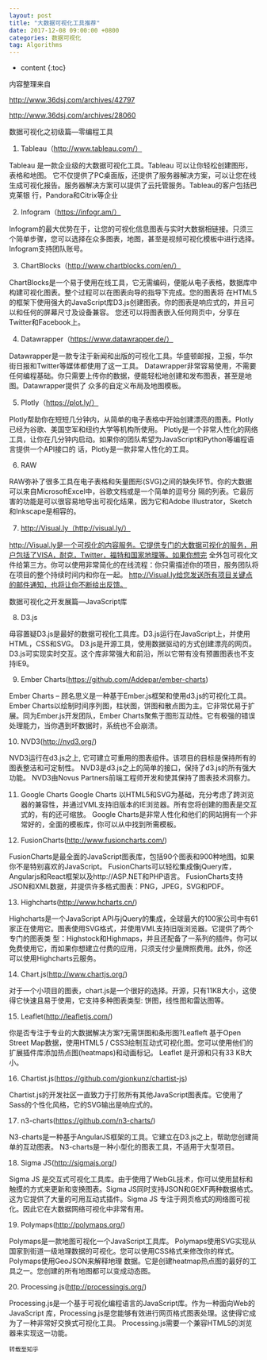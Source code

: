 ```yaml
---
layout: post
title: "大数据可视化工具推荐"
date: 2017-12-08 09:00:00 +0800 
categories: 数据可视化
tag: Algorithms
---
```

* content
{:toc}



内容整理来自

http://www.36dsj.com/archives/42797

http://www.36dsj.com/archives/28060

数据可视化之初级篇—零编程工具

1. Tableau（http://www.tableau.com/）

Tableau 是一款企业级的大数据可视化工具。Tableau 可以让你轻松创建图形，表格和地图。 它不仅提供了PC桌面版，还提供了服务器解决方案，可以让您在线生成可视化报告。服务器解决方案可以提供了云托管服务。Tableau的客户包括巴克莱银 行，Pandora和Citrix等企业 


2. Infogram（https://infogr.am/）

Infogram的最大优势在于，让您的可视化信息图表与实时大数据相链接。只须三个简单步骤，您可以选择在众多图表，地图，甚至是视频可视化模板中进行选择。 Infogram支持团队账号。


3. ChartBlocks（http://www.chartblocks.com/en/）

ChartBlocks是一个易于使用在线工具，它无需编码，便能从电子表格，数据库中构建可视化图表。整个过程可以在图表向导的指导下完成。您的图表将 在HTML5的框架下使用强大的JavaScript库D3.js创建图表。你的图表是响应式的，并且可以和任何的屏幕尺寸及设备兼容。 您还可以将图表嵌入任何网页中，分享在Twitter和Facebook上。


4. Datawrapper（https://www.datawrapper.de/）

Datawrapper是一款专注于新闻和出版的可视化工具。华盛顿邮报，卫报，华尔街日报和Twitter等媒体都使用了这一工具。 Datawrapper非常容易使用，不需要任何编程基础。你只需要上传你的数据，便能轻松地创建和发布图表，甚至是地图。Datawrapper提供了 众多的自定义布局及地图模板。


5. Plotly（https://plot.ly/）

Plotly帮助你在短短几分钟内，从简单的电子表格中开始创建漂亮的图表。Plotly已经为谷歌、美国空军和纽约大学等机构所使用。 Plotly是一个非常人性化的网络工具，让你在几分钟内启动。如果你的团队希望为JavaScript和Python等编程语言提供一个API接口的 话，Plotly是一款非常人性化的工具。

6. RAW

RAW弥补了很多工具在电子表格和矢量图形(SVG)之间的缺失环节。你的大数据可以来自MicrosoftExcel中，谷歌文档或是一个简单的逗号分 隔的列表。它最厉害的功能是可以很容易地导出可视化结果，因为它和Adobe Illustrator，Sketch 和Inkscape是相容的。

7. http://Visual.ly（http://visual.ly/）

http://Visual.ly是一个可视化的内容服务。它提供专门的大数据可视化的服务，用户包括了VISA，耐克，Twitter，福特和国家地理等。如果你想完 全外包可视化文件给第三方。你可以使用非常简化的在线流程：你只需描述你的项目，服务团队将在项目的整个持续时间内和你在一起。 http://Visual.ly给您发送所有项目关键点的邮件通知，也将让你不断给出反馈。

数据可视化之开发展篇—JavaScript库

8. D3.js

毋容置疑D3.js是最好的数据可视化工具库。D3.js运行在JavaScript上，并使用HTML，CSS和SVG。 D3.js是开源工具，使用数据驱动的方式创建漂亮的网页。 D3.js可实现实时交互。这个库非常强大和前沿，所以它带有没有预置图表也不支持IE9。


9. Ember Charts(https://github.com/Addepar/ember-charts)

Ember Charts – 顾名思义是一种基于Ember.js框架和使用d3.js的可视化工具。Ember Charts以绘制时间序列图，柱状图，饼图和散点图为主。它非常优易于扩展。同为Ember.js开发团队，Ember Charts聚焦于图形互动性。它有极强的错误处理能力，当你遇到坏数据时，系统也不会崩溃。 


10. NVD3(http://nvd3.org/)

NVD3运行在d3.js之上, 它可建立可重用的图表组件。该项目的目标是保持所有的图表整洁和可定制性。 NVD3是d3.js之上的简单的接口，保持了d3.js的所有强大功能。 NVD3由Novus Partners前端工程师开发和使其保持了图表技术洞察力。


11. Google Charts
Google Charts 以HTML5和SVG为基础，充分考虑了跨浏览器的兼容性，并通过VML支持旧版本的IE浏览器。所有您将创建的图表是交互式的，有的还可缩放。 Google Charts是非常人性化和他们的网站拥有一个非常好的，全面的模板库，你可以从中找到所需模板。



12. FusionCharts(http://www.fusioncharts.com/)

FusionCharts是最全面的JavaScript图表库，包括90个图表和900种地图。如果你不是特别喜欢的JavaScript。 FusionCharts可以轻松集成像jQuery库，Angularjs和React框架以及http://ASP.NET和PHP语言。 FusionCharts支持JSON和XML数据，并提供许多格式图表：PNG，JPEG，SVG和PDF。



13. Highcharts(http://www.hcharts.cn/)

Highcharts是一个JavaScript API与jQuery的集成，全球最大的100家公司中有61家正在使用它。图表使用SVG格式，并使用VML支持旧版浏览器。它提供了两个专门的图表类 型：Highstock和Highmaps，并且还配备了一系列的插件。你可以免费使用它，而如果你想建立付费的应用，只须支付少量牌照费用。此外，你还 可以使用Highcharts云服务。

14. Chart.js(http://www.chartjs.org/)

对于一个小项目的图表，chart.js是一个很好的选择。开源，只有11KB大小，这使得它快速且易于使用，它支持多种图表类型: 饼图，线性图和雷达图等。


15. Leaflet(http://leafletjs.com/)

你是否专注于专业的大数据解决方案?无需饼图和条形图?Leafleft 基于Open Street Map数据，使用HTML5 / CSS3绘制互动式可视化图。您可以使用他们的扩展插件库添加热点图(heatmaps)和动画标记。 Leaflet 是开源和只有33 KB大小。

16. Chartist.js(https://github.com/gionkunz/chartist-js)

Chartist.js的开发社区一直致力于打败所有其他JavaScript图表库。它使用了Sass的个性化风格，它的SVG输出是响应式的。


17. n3-charts(https://github.com/n3-charts/)

N3-charts是一种基于AngularJS框架的工具。它建立在D3.js之上，帮助您创建简单的互动图表。 N3-charts是一种小型化的图表工具，不适用于大型项目。

18. Sigma JS(http://sigmajs.org/)

Sigma JS 是交互式可视化工具库。由于使用了WebGL技术，你可以使用鼠标和触摸的方式来更新和变换图表。Sigma JS同时支持JSON和GEXF两种数据格式。这为它提供了大量的可用互动式插件。Sigma JS 专注于网页格式的网络图可视化。因此它在大数据网络可视化中非常有用。


19. Polymaps(http://polymaps.org/)

Polymaps是一款地图可视化一个JavaScript工具库。 Polymaps使用SVG实现从国家到街道一级地理数据的可视化。您可以使用CSS格式来修改你的样式。Polymaps使用GeoJSON来解释地理 数据。它是创建heatmap热点图的最好的工具之一。您创建的所有地图都可以变成动态图。


20. Processing.js(http://processingjs.org/)

Processing.js是一个基于可视化编程语言的JavaScript库。作为一种面向Web的JavaScript 库，Processing.js是您能够有效进行网页格式图表处理。这使得它成为了一种非常好交换式可视化工具。 Processing.js需要一个兼容HTML5的浏览器来实现这一功能。

```
转载至知乎
